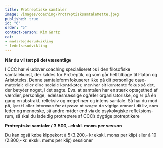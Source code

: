 ```yaml
---
title: Protreptiske samtaler
image: /images/coaching/ProtreptisksamtaleMette.jpeg
published: true
id: "6"
order: "6"
contact-person: Kim Gørtz
cat:
- medarbejderudvikling
- ledelsesudvikling
---
```


**Når du vil tæt på det væsentlige**

I CCC har vi udover coaching specialiseret os i den filosofiske samtalekunst, der kaldes for Protreptik, og som går helt tilbage til Platon og Aristoteles. Denne samtaleform fokuserer ikke på dit personlige case-materiale eller dine sociale kontekster, men har sit konstante fokus på det, der betyder noget, i det sagte. Dvs. at samtalen har en stærk optagethed af værdier, personlige, ledelsesmæssige og/eller organisatoriske, og er på én gang en abstrakt, refleksiv og meget nær og intens samtale. Så har du mod på, lyst til eller interesse for at prøve at vægte de vigtige emner i dit liv, som leder og menneske, på andre måder end via de psykologiske refleksions-rum, så skal du lade dig protreptere af CCC’s dygtige protreptikere.

**Protreptiske samtaler / 3.500,- ekskl. moms per session**

Du kan også købe klippekort à 5 (3.200,- kr ekskl. moms per klip) eller á 10 (2.800,- kr. ekskl. moms per klip) sessioner.
